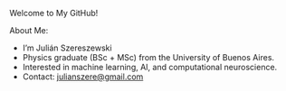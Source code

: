 Welcome to My GitHub!

About Me:
- I’m Julián Szereszewski
- Physics graduate (BSc + MSc) from the University of Buenos Aires.
- Interested in machine learning, AI, and computational neuroscience.
- Contact: julianszere@gmail.com
